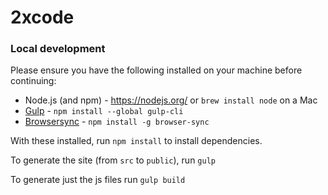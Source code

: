 # 2xcode

### Local development

Please ensure you have the following installed on your machine before continuing:

- Node.js (and npm) - https://nodejs.org/ or `brew install node` on a Mac
- [Gulp](https://github.com/gulpjs/gulp/blob/master/docs/getting-started.md) - `npm install --global gulp-cli`
- [Browsersync](https://www.browsersync.io/) - `npm install -g browser-sync`

With these installed, run `npm install` to install dependencies.

To generate the site (from `src` to `public`), run `gulp`

To generate just the js files run `gulp build` 

